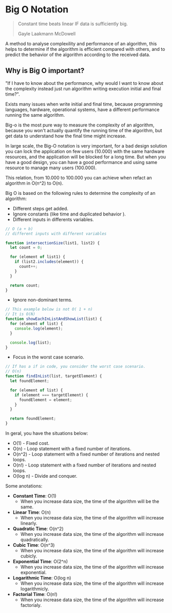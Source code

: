 # Big O Notation
> Constant time beats linear IF data is sufficiently big.
>
> Gayle Laakmann McDowell

A method to analyse complexility and performance of an algorithm, this helps to determine if the algorithm is efficient compared with others, and to predict the behavior of the algorithm according to the received data.

## Why is Big O important?

"If I have to know about the performance, why would I want to know about the complexity instead just run algorithm writing execution initial and final time?".

Exists many issues when write initial and final time, because programming languages, hardware, operational systems, have a different performance running the same algorithm.

Big-o is the most pure way to measure the complexity of an algorithm, because you won't actually quantify the running time of the algorithm, but get data to understand how the final time might increase.

In large scale, the Big-O notation is very important, for a bad design solution you can lock the application on few users (10.000) with the same hardware resources, and the application will be blocked for a long time. But when you have a good design, you can have a good performance and using same resource to manage many users (100.000).

This relation, from 10.000 to 100.000 you can achieve when refact an algorithm in O(n^2) to O(n).



Big O is based on the following rules to determine the complexity of an algorithm:
- Different steps get added.
- Ignore constants (like time and duplicated behavior ).
- Different inputs in differents variables.

```js
// O (a + b)
// different inputs with different variables 

function intersectionSize(list1, list2) {
  let count = 0;

  for (element of list1) {
    if (list2.includes(element)) {
      count++;
    }
  }

  return count;
}
```
- Ignore non-dominant terms.
```js
// This example below is not O( 1 + n)
// It is O(N)
function showEachInListAndShowList(list) {
  for (element of list) {
    console.log(element);
  }

  console.log(list);
}
```
- Focus in the worst case scenario.

```js
// If has a if in code, you consider the worst case scenario.
// O(n)
function findInList(list, targetElement) {
  let foundElement;

  for (element of list) {
    if (element === targetElement) {
      foundElement = element;
    }
  }

  return foundElement;
}
```

In geral, you have the situations below:
- O(1) - Fixed cost.
- O(n) - Loop statement with a fixed number of iterations.
- O(n^2) - Loop statement with a fixed number of iterations and nested loops.
- O(n!) - Loop statement with a fixed number of iterations and nested loops.
- O(log n) - Divide and conquer.



Some anotations:

- **Constant Time**: O(1)
  - When you increase data size, the time of the algorithm will be the same.
- **Linear Time**: O(n)
  - When you increase data size, the time of the algorithm will increase linearly.
- **Quadratic Time**: O(n^2)
  - When you increase data size, the time of the algorithm will increase quadratically.
- **Cubic Time**: O(n^3)
  - When you increase data size, the time of the algorithm will increase cubicly.
- **Exponential Time**: O(2^n)
  - When you increase data size, the time of the algorithm will increase exponential.
- **Logarithmic Time**: O(log n)
  - When you increase data size, the time of the algorithm will increase logarithmicly.
- **Factorial Time**: O(n!)
  - When you increase data size, the time of the algorithm will increase factorialy.

